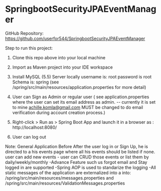 # SpringbootSecurityJPAEventManager

GitHub Repository:
https://github.com/userfor544/SpringbootSecurityJPAEventManager

Step to run this project:
1. Clone this repo above into your local machine
2. Import as Maven project into your IDE workspace
3. Install MySQL (5.5) Server locally
         username  is: root
          password  is root 
          Schema is: spring
(see /spring/src/main/resources/application.properties for more detail)

 4. User can Sign as Admin or regular user ( see application.properties where the user can set its email address as admin. -- 
 currently it is set to mine achille.komla@gmail.com MUST be changed to do email verification during account creation process.) 

5. Right-click > Run as > Spring Boot App 
and launch it in a browser as : http://localhost:8080/ 

6. User can log out

Note: General Application Before
After the user log in or Sign Up, he is directed to a his events page where all his events should be listed if none. user can add new events - user can CRUD those events or list  them by daily/weekly/monthly 
-Advance Feature such us forgot email and Stay logged in are supported
-Spring AOP is used to standarize the logging
-All static messages of the application are externalized into a into: /spring/src/main/resources/messages.properties and /spring/src/main/resources/ValidationMessages.properties 
